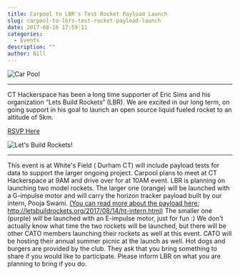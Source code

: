 ```yaml
---
title: Carpool to LBR's Test Rocket Payload Launch
slug: carpool-to-lbrs-test-rocket-payload-launch
date: 2017-08-16 17:59:11
categories:
  - Events
description: ""
author: Bill
---
```


![Car Pool](/uploads/2017/08/carpool-clipart-150x150.jpg)

<hr />

CT Hackerspace has been a long time supporter of Eric Sims and his organization “Lets Build Rockets“ (LBR). We are excited in our long term, on going support in his goal to launch an open source liquid fueled rocket to an altitude of 5km.

[RSVP Here](https://www.meetup.com/CT-Hackerspace/events/242601118/)

![Let's Build Rockets!](/uploads/2017/08/lets-build-rockets-logo.jpg)

<hr />

This event is at White's Field ( Durham CT) will include payload tests for data to support the larger ongoing project. Carpool plans to meet at CT Hackerspace at 9AM and drive over for at 10AM event. LBR is planning on launching two model rockets. The larger one (orange) will be launched with a G-impulse motor and will carry the horizon tracker payload built by our intern, Pooja Swami. [(You can read more about the payload here: http://letsbuildrockets.org/2017/08/14/ht-intern.html)](http://letsbuildrockets.org/2017/08/14/ht-intern.html) The smaller one (purple) will be launched with an E-impulse motor, just for fun :) We don't actually know what time the two rockets will be launched, but there will be other CATO members launching their rockets as well at this event. CATO will be hosting their annual summer picnic at the launch as well. Hot dogs and burgers are provided by the club. They ask that you bring something to share if you would like to participate. Please inform LBR on what you are planning to bring if you do.
